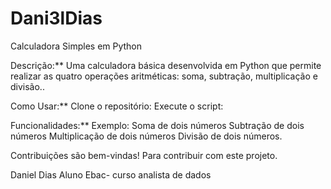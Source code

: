# Dani3lDias
Calculadora Simples em Python

Descrição:** Uma calculadora básica desenvolvida em Python que permite realizar as quatro operações aritméticas: soma, subtração, multiplicação e divisão..

Como Usar:** 
Clone o repositório:
Execute o script:

Funcionalidades:** 
Exemplo:
Soma de dois números
Subtração de dois números
Multiplicação de dois números
Divisão de dois números.

Contribuições são bem-vindas! Para contribuir com este projeto.


Daniel Dias Aluno Ebac- curso analista de dados


